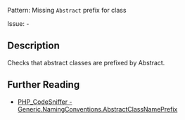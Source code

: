 Pattern: Missing `Abstract` prefix for class

Issue: -

## Description

Checks that abstract classes are prefixed by Abstract.

## Further Reading

* [PHP_CodeSniffer - Generic.NamingConventions.AbstractClassNamePrefix](https://github.com/PHPCSStandards/PHP_CodeSniffer/blob/master/src/Standards/Generic/Sniffs/NamingConventions/AbstractClassNamePrefixSniff.php)